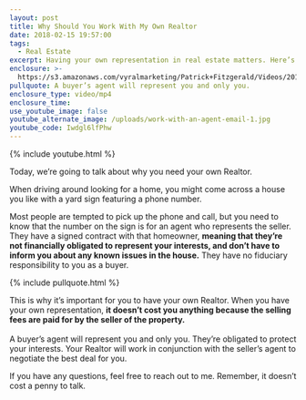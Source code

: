 ```yaml
---
layout: post
title: Why Should You Work With My Own Realtor
date: 2018-02-15 19:57:00
tags:
  - Real Estate
excerpt: Having your own representation in real estate matters. Here’s why.
enclosure: >-
  https://s3.amazonaws.com/vyralmarketing/Patrick+Fitzgerald/Videos/2018/February/The+VA+Loan+Guy-+Why+Should+You+Work+With+an+Agent%253F.mp4
pullquote: A buyer’s agent will represent you and only you.
enclosure_type: video/mp4
enclosure_time:
use_youtube_image: false
youtube_alternate_image: /uploads/work-with-an-agent-email-1.jpg
youtube_code: Iwdgl6lfPhw
---
```


{% include youtube.html %}

Today, we’re going to talk about why you need your own Realtor.

When driving around looking for a home, you might come across a house you like with a yard sign featuring a phone number.

Most people are tempted to pick up the phone and call, but you need to know that the number on the sign is for an agent who represents the seller. They have a signed contract with that homeowner, **meaning that they’re not financially obligated to represent your interests, and don’t have to inform you about any known issues in the house.** They have no fiduciary responsibility to you as a buyer.

{% include pullquote.html %}

This is why it’s important for you to have your own Realtor. When you have your own representation, **it doesn’t cost you anything because the selling fees are paid for by the seller of the property.**<br><br>A buyer’s agent will represent you and only you. They’re obligated to protect your interests. Your Realtor will work in conjunction with the seller’s agent to negotiate the best deal for you.

If you have any questions, feel free to reach out to me. Remember, it doesn’t cost a penny to talk.